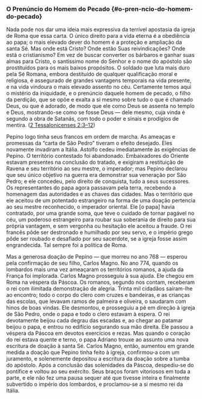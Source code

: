 ### O Prenúncio do Homem do Pecado {#o-pren-ncio-do-homem-do-pecado}

Nada pode nos dar uma ideia mais expressiva da terrível apostasia da igreja de Roma que essa carta. O único direito para a vida eterna é a obediência ao papa; o mais elevado dever do homem é a proteção e ampliação da santa Sé. Mas onde está Cristo? Onde estão Suas reivindicações? Onde está o cristianismo? Em vez de buscar converter os bárbaros e ganhar suas almas para Cristo, o santíssimo nome do Senhor e o nome do apóstolo são prostituídos para os mais baixos propósitos. O soldado que luta mais duro pela Sé Romana, embora destituído de qualquer qualificação moral e religiosa, é assegurado de grandes vantagens temporais na vida presente, e na vida vindoura o mais elevado assento no céu. Certamente temos aqui o mistério da iniquidade, e o prenúncio daquele homem de pecado, o filho da perdição, que se opõe e exalta a si mesmo sobre tudo o que é chamado Deus, ou que é adorado, de modo que ele como Deus se assenta no templo e Deus, mostrando-se como se fosse Deus — dele mesmo, cuja vinda é segundo a obra de Satanás, com todo o poder e sinais e prodígios de mentira. ([2 Tessalonicenses 2:3–12](http://bibliaonline.com.br/acf/2ts/2/3-12))

Pepino logo tinha seus francos em ordem de marcha. As ameaças e promessas da “carta de São Pedro” tiveram o efeito desejado. Eles novamente invadiram a Itália. Astolfo cedeu imediatamente às exigências de Pepino. O território contestado foi abandonado. Embaixadores do Oriente estavam presentes na conclusão do tratado, e exigiram a restituição de Ravena e seu território ao seu mestre, o imperador; mas Pepino declarou que seu único objetivo na guerra era demonstrar sua veneração por São Pedro; e ele concedeu, pelo direito de conquista, tudo a seus sucessores. Os representantes do papa agora passavam pela terra, recebendo a homenagem das autoridades e as chaves das cidades. Mas o território que ele aceitou de um potentado estrangeiro na forma de uma doação pertencia ao seu mestre reconhecido, o imperador oriental. Ele [o papa] havia contratado, por uma grande soma, que teve o cuidado de tornar pagável no céu, um poderoso estrangeiro para roubar sua soberania de direito para sua própria vantagem, e sem vergonha ou hesitação ele aceitou a fraude. O rei francês pôde ser destronado e humilhado por seu servo, e o império grego pôde ser roubado e desafiado por seu sacerdote, se a igreja fosse assim engrandecida. Tal sempre foi a política de Roma.

Mas a generosa doação de Pepino — que morreu no ano 768 — esperou pela confirmação de seu filho, Carlos Magno. No ano 774, quando os lombardos mais uma vez ameaçaram os territórios romanos, a ajuda da França foi implorada. Carlos Magno prosseguiu à sua ajuda. Ele chegou em Roma na véspera da Páscoa. Os romanos, segundo nos contam, receberam o rei com ilimitada demonstração de alegria. Trinta mil cidadãos saíram-lhe ao encontro; todo o corpo do clero com cruzes e bandeiras, e as crianças das escolas, que levavam ramos de palmeira e oliveira, o saudaram com hinos de boas vindas. Ele desmontou, e prosseguiu a pé em direção à igreja de São Pedro, onde o papa e todo o clero estavam à espera. O rei devotamente beijou cada degrau das escadas e, ao chegar ao patamar beijou o papa, e entrou no edifício segurando sua mão direita. Ele passou a véspera da Páscoa em devotos exercícios e rezas. Mas quando o coração do rei estava quente e terno, o papa Adriano trouxe ao assunto uma nova escritura de doação à santa Sé. Carlos Magno, então, aumentou em grande medida a doação que Pepino tinha feito à igreja, confirmou-a com um juramento, e solenemente depositou a escritura da doação sobre a tumba do apóstolo. Após a conclusão das solenidades da Páscoa, despediu-se do pontífice e voltou ao seu exército. Seus braços foram vitoriosos em toda a parte, e ele não fez uma pausa sequer até que tivesse inteira e finalmente subvertido o império dos lombardos, e proclamou-se a si mesmo rei da Itália.